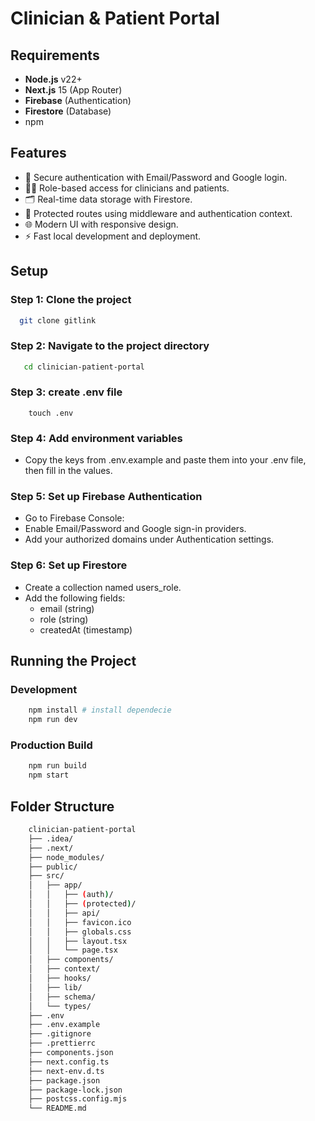 # Clinician & Patient Portal

## Requirements
- **Node.js** v22+
- **Next.js** 15 (App Router)
- **Firebase** (Authentication)
- **Firestore** (Database)
- npm

## Features
- 🔐 Secure authentication with Email/Password and Google login.
- 👩‍⚕️ Role-based access for clinicians and patients.
- 🗂️ Real-time data storage with Firestore.
- 🧭 Protected routes using middleware and authentication context.
- 🌐 Modern UI with responsive design.
- ⚡ Fast local development and deployment.

## Setup
### Step 1: Clone the project
```bash
  git clone gitlink
```

### Step 2: Navigate to the project directory
```bash
   cd clinician-patient-portal
```

### Step 3: create .env file
```bach 
    touch .env
```

### Step 4: Add environment variables
- Copy the keys from .env.example and paste them into your .env file, then fill in the values.

### Step 5: Set up Firebase Authentication
- Go to Firebase Console:
- Enable Email/Password and Google sign-in providers.
- Add your authorized domains under Authentication settings.
### Step 6: Set up Firestore
- Create a collection named users_role.
- Add the following fields:
    - email (string)
    - role (string)
    - createdAt (timestamp)

## Running the Project

### Development
```bash
    npm install # install dependecie
    npm run dev
```
### Production Build
```bash
    npm run build
    npm start
```

## Folder Structure
```bash
    clinician-patient-portal
    ├── .idea/
    ├── .next/
    ├── node_modules/
    ├── public/
    ├── src/
    │   ├── app/
    │   │   ├── (auth)/
    │   │   ├── (protected)/
    │   │   ├── api/
    │   │   ├── favicon.ico
    │   │   ├── globals.css
    │   │   ├── layout.tsx
    │   │   └── page.tsx
    │   ├── components/
    │   ├── context/
    │   ├── hooks/
    │   ├── lib/
    │   ├── schema/
    │   └── types/
    ├── .env
    ├── .env.example
    ├── .gitignore
    ├── .prettierrc
    ├── components.json
    ├── next.config.ts
    ├── next-env.d.ts
    ├── package.json
    ├── package-lock.json
    ├── postcss.config.mjs
    └── README.md
```